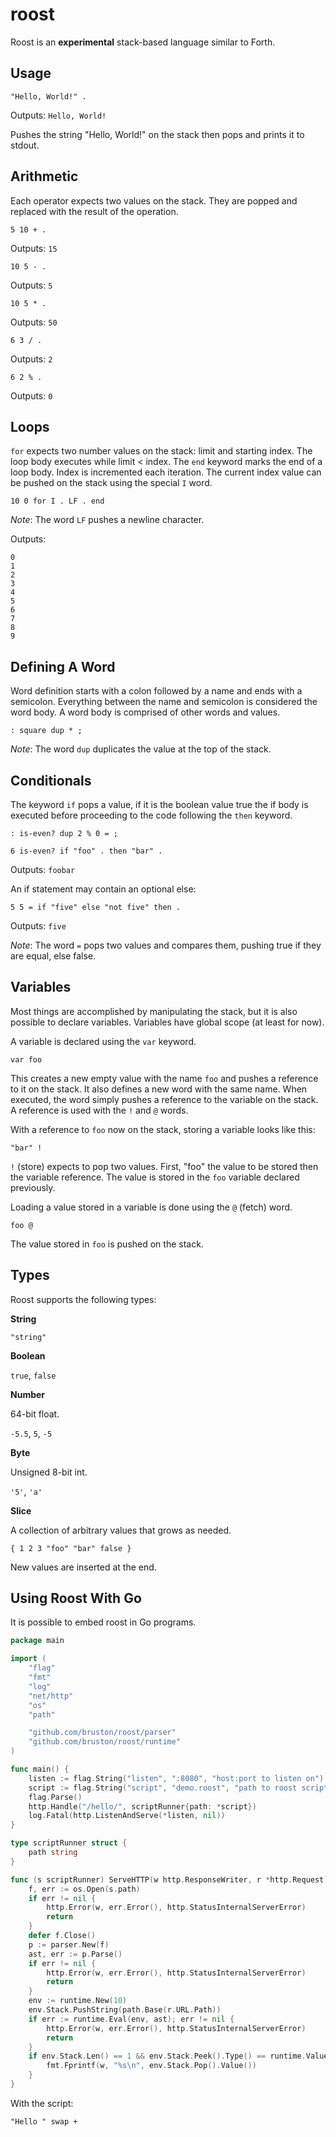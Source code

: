 roost
=====

Roost is an **experimental** stack-based language similar to Forth.

## Usage

```
"Hello, World!" .
```

Outputs: `Hello, World!`

Pushes the string "Hello, World!" on the stack then pops and prints it to stdout.

## Arithmetic

Each operator expects two values on the stack. They are popped and replaced with the result of the operation.

```forth
5 10 + .
```

Outputs: `15`

```forth
10 5 - .
```

Outputs: `5`

```forth
10 5 * .
```

Outputs: `50`

```forth
6 3 / .
```

Outputs: `2`

```forth
6 2 % .
```

Outputs: `0`

## Loops

`for` expects two number values on the stack: limit and starting index. The loop body executes while limit < index. The `end` keyword marks the end of a loop body. Index is incremented each iteration. The current index value can be pushed on the stack using the special `I` word.

```forth
10 0 for I . LF . end
```

*Note*: The word `LF` pushes a newline character.

Outputs:

```
0
1
2
3
4
5
6
7
8
9
```
## Defining A Word

Word definition starts with a colon followed by a name and ends with a semicolon. Everything between the name and semicolon is considered the word body. A word body is comprised of other words and values.

```forth
: square dup * ;
```

*Note*: The word `dup` duplicates the value at the top of the stack.

## Conditionals

The keyword `if` pops a value, if it is the boolean value true the if body is executed before proceeding to the code following the `then` keyword.

```forth
: is-even? dup 2 % 0 = ;

6 is-even? if "foo" . then "bar" .
```

Outputs: `foobar`

An if statement may contain an optional else:

```forth
5 5 = if "five" else "not five" then .
```

Outputs: `five`

*Note*: The word `=` pops two values and compares them, pushing true if they are equal, else false.

## Variables

Most things are accomplished by manipulating the stack, but it is also possible to declare variables. Variables have global scope (at least for now).

A variable is declared using the `var` keyword.

```forth
var foo
```

This creates a new empty value with the name `foo` and pushes a reference to it on the stack. It also defines a new word with the same name. When executed, the word simply pushes a reference to the variable on the stack.  A reference is used with the `!` and `@` words.

With a reference to `foo` now on the stack, storing a variable looks like this:

```forth
"bar" !
```

`!` (store) expects to pop two values. First, "foo" the value to be stored then the variable reference. The value is stored in the `foo` variable declared previously.

Loading a value stored in a variable is done using the `@` (fetch) word.

```forth
foo @
```

The value stored in `foo` is pushed on the stack.

## Types

Roost supports the following types:

**String**

`"string"`

**Boolean**

`true`, `false`

**Number**

64-bit float.

`-5.5`, `5`, `-5`

**Byte**

Unsigned 8-bit int.

`'5'`, `'a'`

**Slice**

A collection of arbitrary values that grows as needed.

`{ 1 2 3 "foo" "bar" false }`

New values are inserted at the end.

## Using Roost With Go

It is possible to embed roost in Go programs.

```go
package main

import (
	"flag"
	"fmt"
	"log"
	"net/http"
	"os"
	"path"

	"github.com/bruston/roost/parser"
	"github.com/bruston/roost/runtime"
)

func main() {
	listen := flag.String("listen", ":8080", "host:port to listen on")
	script := flag.String("script", "demo.roost", "path to roost script")
	flag.Parse()
	http.Handle("/hello/", scriptRunner{path: *script})
	log.Fatal(http.ListenAndServe(*listen, nil))
}

type scriptRunner struct {
	path string
}

func (s scriptRunner) ServeHTTP(w http.ResponseWriter, r *http.Request) {
	f, err := os.Open(s.path)
	if err != nil {
		http.Error(w, err.Error(), http.StatusInternalServerError)
		return
	}
	defer f.Close()
	p := parser.New(f)
	ast, err := p.Parse()
	if err != nil {
		http.Error(w, err.Error(), http.StatusInternalServerError)
		return
	}
	env := runtime.New(10)
	env.Stack.PushString(path.Base(r.URL.Path))
	if err := runtime.Eval(env, ast); err != nil {
        http.Error(w, err.Error(), http.StatusInternalServerError)
        return
    }
	if env.Stack.Len() == 1 && env.Stack.Peek().Type() == runtime.ValueString {
		fmt.Fprintf(w, "%s\n", env.Stack.Pop().Value())
	}
}
```

With the script:

```forth
"Hello " swap +
```
